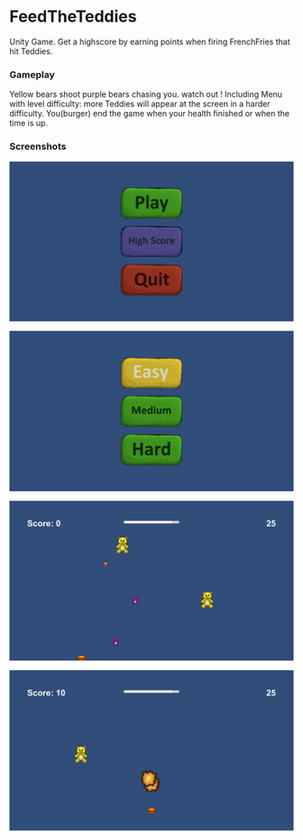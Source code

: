 # FeedTheTeddies
Unity Game. Get a highscore by earning points when firing FrenchFries that hit Teddies.

### Gameplay 
Yellow bears shoot purple bears chasing you. watch out ! 
Including Menu with level difficulty: more Teddies will appear at the screen in a harder difficulty.
You(burger) end the game when your health finished or when the time is up.

### Screenshots

![](images/screenshot1.png)


![](images/screenshot2.png)


![](images/screenshot3.png)


![](images/screenshot4.png)
